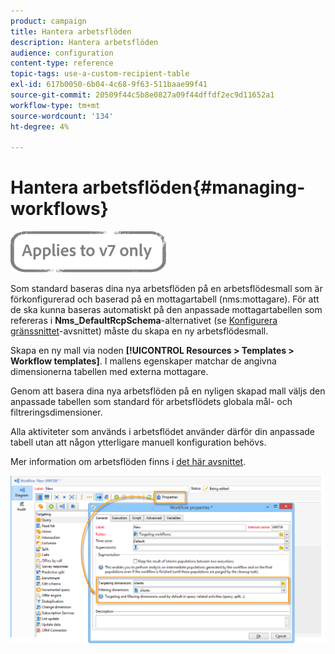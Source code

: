 ```yaml
---
product: campaign
title: Hantera arbetsflöden
description: Hantera arbetsflöden
audience: configuration
content-type: reference
topic-tags: use-a-custom-recipient-table
exl-id: 617b0050-6b04-4c68-9f63-511baae99f41
source-git-commit: 20509f44c5b8e0827a09f44dffdf2ec9d11652a1
workflow-type: tm+mt
source-wordcount: '134'
ht-degree: 4%

---
```


# Hantera arbetsflöden{#managing-workflows}

![](../../assets/v7-only.svg)

Som standard baseras dina nya arbetsflöden på en arbetsflödesmall som är förkonfigurerad och baserad på en mottagartabell (nms:mottagare). För att de ska kunna baseras automatiskt på den anpassade mottagartabellen som refereras i **Nms_DefaultRcpSchema**-alternativet (se [Konfigurera gränssnittet](../../configuration/using/configuring-the-interface.md)-avsnittet) måste du skapa en ny arbetsflödesmall.

Skapa en ny mall via noden **[!UICONTROL Resources > Templates > Workflow templates]**. I mallens egenskaper matchar de angivna dimensionerna tabellen med externa mottagare.

Genom att basera dina nya arbetsflöden på en nyligen skapad mall väljs den anpassade tabellen som standard för arbetsflödets globala mål- och filtreringsdimensioner.

Alla aktiviteter som används i arbetsflödet använder därför din anpassade tabell utan att någon ytterligare manuell konfiguration behövs.

Mer information om arbetsflöden finns i [det här avsnittet](../../workflow/using/about-workflows.md).

![](assets/cfg_external_table_workflow.png)
